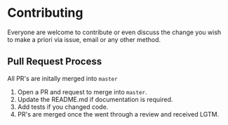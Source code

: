 # Contributing

Everyone are welcome to contribute or even discuss the change you wish to make a priori via issue, email or any other method. 

## Pull Request Process
All PR's are initally merged into `master`

1. Open a PR and request to merge into `master`. 
2. Update the README.md if documentation is required. 
3. Add tests if you changed code. 
4. PR's are merged once the went through a review and received LGTM. 


